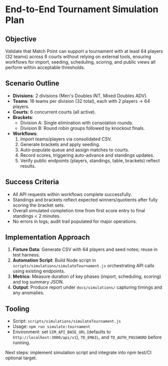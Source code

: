 # End-to-End Tournament Simulation Plan

## Objective
Validate that Match Point can support a tournament with at least 64 players (32 teams) across 6 courts without relying on external tools, ensuring workflows for import, seeding, scheduling, scoring, and public views all perform within acceptable thresholds.

## Scenario Outline
- **Divisions**: 2 divisions (Men's Doubles INT, Mixed Doubles ADV).
- **Teams**: 16 teams per division (32 total), each with 2 players → 64 players.
- **Courts**: 6 concurrent courts (all active).
- **Brackets**:
  - Division A: Single elimination with consolation rounds.
  - Division B: Round robin groups followed by knockout finals.
- **Workflows**:
  1. Import teams/players via consolidated CSV.
  2. Generate brackets and apply seeding.
  3. Auto-populate queue and assign matches to courts.
  4. Record scores, triggering auto-advance and standings updates.
  5. Verify public endpoints (players, standings, table, brackets) reflect results.

## Success Criteria
- All API requests within workflows complete successfully.
- Standings and brackets reflect expected winners/quotients after fully scoring the bracket sets.
- Overall simulated completion time from first score entry to final standings < 2 minutes.
- No errors in logs; audit trail populated for major operations.

## Implementation Approach
1. **Fixture Data**: Generate CSV with 64 players and seed notes; reuse in test harness.
2. **Automation Script**: Build Node script in `scripts/simulations/simulateTournament.js` orchestrating API calls using existing endpoints.
3. **Metrics**: Measure duration of key phases (import, scheduling, scoring) and log summary JSON.
4. **Output**: Produce report under `docs/simulations/` capturing timings and any anomalies.

## Tooling
- Script: `scripts/simulations/simulateTournament.js`
- Usage: `npm run simulate:tournament`
- Environment: set `SIM_API_BASE_URL` (defaults to `http://localhost:3000/api/v1`), `TD_EMAIL`, and `TD_AUTH_PASSWORD` before running.

Next steps: implement simulation script and integrate into npm test/CI optional target.
